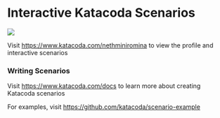 # Interactive Katacoda Scenarios

[![](http://shields.katacoda.com/katacoda/nethminiromina/count.svg)](https://www.katacoda.com/nethminiromina "Get your profile on Katacoda.com")

Visit https://www.katacoda.com/nethminiromina to view the profile and interactive scenarios

### Writing Scenarios
Visit https://www.katacoda.com/docs to learn more about creating Katacoda scenarios

For examples, visit https://github.com/katacoda/scenario-example
